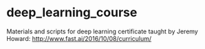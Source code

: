 # deep_learning_course
Materials and scripts for deep learning certificate taught by Jeremy Howard: http://www.fast.ai/2016/10/08/curriculum/

